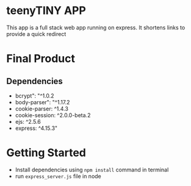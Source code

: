 # teenyTINY APP

This app is a full stack web app running on express. It shortens links to provide a quick redirect

# Final Product


## Dependencies
- bcrypt": "^1.0.2
- body-parser": "^1.17.2
- cookie-parser: ^1.4.3
- cookie-session: ^2.0.0-beta.2
- ejs: ^2.5.6
- express: ^4.15.3"

# Getting Started
- Install dependencies using `npm install` command in terminal
- run `express_server.js` file in node